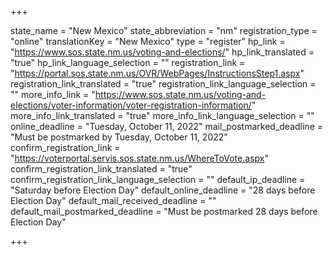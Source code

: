 +++

state_name = "New Mexico"
state_abbreviation = "nm"
registration_type = "online"
translationKey = "New Mexico"
type = "register"
hp_link = "https://www.sos.state.nm.us/voting-and-elections/"
hp_link_translated = "true"
hp_link_language_selection = ""
registration_link = "https://portal.sos.state.nm.us/OVR/WebPages/InstructionsStep1.aspx"
registration_link_translated = "true"
registration_link_language_selection = ""
more_info_link = "https://www.sos.state.nm.us/voting-and-elections/voter-information/voter-registration-information/"
more_info_link_translated = "true"
more_info_link_language_selection = ""
online_deadline = "Tuesday, October 11, 2022"
mail_postmarked_deadline = "Must be postmarked by Tuesday, October 11, 2022"
confirm_registration_link = "https://voterportal.servis.sos.state.nm.us/WhereToVote.aspx"
confirm_registration_link_translated = "true"
confirm_registration_link_language_selection = ""
default_ip_deadline = "Saturday before Election Day"
default_online_deadline = "28 days before Election Day"
default_mail_received_deadline = ""
default_mail_postmarked_deadline = "Must be postmarked 28 days before Election Day"

+++